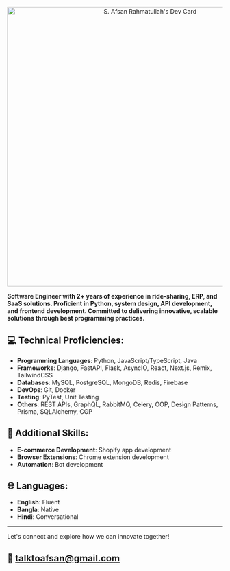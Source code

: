
<p align="center">
<a href="https://app.daily.dev/btocode"><img src="https://api.daily.dev/devcards/v2/8mq7g5HOLNRbkPKOt0YCV.png?r=qz3&type=wide" width="652" alt="S. Afsan Rahmatullah's Dev Card"/></a>
</p>

**Software Engineer with 2+ years of experience in ride-sharing, ERP, and SaaS solutions. Proficient in Python, system design, API development, and frontend development. Committed to delivering innovative, scalable solutions through best programming practices.**

## 💻 Technical Proficiencies:
- **Programming Languages**: Python, JavaScript/TypeScript, Java
- **Frameworks**: Django, FastAPI, Flask, AsyncIO, React, Next.js, Remix, TailwindCSS
- **Databases**: MySQL, PostgreSQL, MongoDB, Redis, Firebase
- **DevOps**: Git, Docker
- **Testing**: PyTest, Unit Testing
- **Others**: REST APIs, GraphQL, RabbitMQ, Celery, OOP, Design Patterns, Prisma, SQLAlchemy, CGP

## 🌟 Additional Skills:
- **E-commerce Development**: Shopify app development
- **Browser Extensions**: Chrome extension development
- **Automation**: Bot development

## 🌐 Languages:
- **English**: Fluent
- **Bangla**: Native
- **Hindi**: Conversational

---

Let's connect and explore how we can innovate together!

📧 talktoafsan@gmail.com
---

